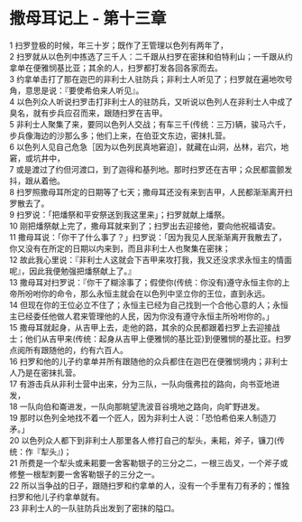 # 撒母耳记上 - 第十三章
  
 1 扫罗登极的时候，年三十岁；既作了王管理以色列有两年了，  
 2 扫罗就从以色列中拣选了三千人：二千跟从扫罗在密抹和伯特利山；一千跟从约拿单在便雅悯基比亚；其余的人，扫罗都打发各回各家而去。  
 3 约拿单击打了那在迦巴的非利士人驻防兵；非利士人听见了；扫罗就在遍地吹号角，意思是说：『要使希伯来人听见』。  
 4 以色列众人听说扫罗击打非利士人的驻防兵，又听说以色列人在非利士人中成了臭名，就有步兵应召而来，跟随扫罗在吉甲。  
 5 非利士人聚集了来，要同以色列人交战；有车三千(传统：三万)辆，骏马六千，步兵像海边的沙那么多；他们上来，在伯亚文东边，密抹扎营。  
 6 以色列人见自己危急［因为以色列民真地窘迫］，就藏在山洞，丛林，岩穴，地窘，或坑井中，  
 7 或是渡过了约但河渡口，到了迦得和基列地。那时扫罗还在吉甲；众民都震颤发抖，跟从着他。  
 8 扫罗照撒母耳所定的日期等了七天；撒母耳还没有来到吉甲，人民都渐渐离开扫罗散去了。  
 9 扫罗说：「把燔祭和平安祭送到我这里来」；扫罗就献上燔祭。  
 10 刚把燔祭献上完了，撒母耳就来到了；扫罗出去迎接他，要向他祝福请安。  
 11 撒母耳说：「你干了什么事了？」扫罗说：「因为我见人民渐渐离开我散去了，你又没有在所定的日期以内来到，而且非利士人也聚集在密抹；  
 12 故此我心里说：『非利士人这就会下吉甲来攻打我，我又还没求求永恒主的情面呢』，因此我便勉强把燔祭献上了。』  
 13 撒母耳对扫罗说：『你干了糊涂事了；假使你(传统：你没有)遵守永恒主你的上帝所吩咐你的命令，那么永恒主就会在以色列中坚立你的王位，直到永远。  
 14 但现在你的王位必立不住了；永恒主已经为自己找到一个合他心意的人；永恒主已经委任他做人君来管理他的人民，因为你没有遵守永恒主所吩咐你的。」  
 15 撒母耳就起身，从吉甲上去，走他的路，其余的众民都跟着扫罗上去迎接战士；他们从吉甲来(传统：起身从吉甲上便雅悯的基比亚)到便雅悯的基比亚。扫罗点阅所有跟随他的，约有六百人。  
 16 扫罗和他的儿子约拿单并所有跟随他的众兵都住在迦巴在便雅悯境内；非利士人乃是在密抹扎营。  
 17 有游击兵从非利士营中出来，分为三队，一队向俄弗拉的路向，向书亚地进发，  
 18 一队向伯和崙进发，一队向那眺望洗波音谷境地之路向，向旷野进发。  
 19 那时以色列全地找不着一个匠人，因为非利士人说：「恐怕希伯来人制造刀矛。」  
 20 以色列众人都下到非利士人那里各人修打自己的犁头，耒耜，斧子，镰刀(传统：作『犁头』)；  
 21 所费是一个犁头或耒耜要一舍客勒银子的三分之二，一根三齿叉，一个斧子或修整一根犁刺要一舍客勒银子的三分之一。  
 22 所以当争战的日子，跟随扫罗和约拿单的人，没有一个手里有刀有矛的；惟独扫罗和他儿子约拿单就有。  
 23 非利士人的一队驻防兵出发到了密抹的隘口。